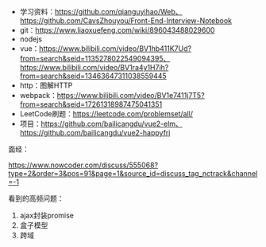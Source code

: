 - 学习资料：https://github.com/qianguyihao/Web、https://github.com/CavsZhouyou/Front-End-Interview-Notebook
- git：https://www.liaoxuefeng.com/wiki/896043488029600
- nodejs
- vue：https://www.bilibili.com/video/BV1hb411K7Ud?from=search&seid=1135278022549094395、https://www.bilibili.com/video/BV1ra4y1H7ih?from=search&seid=13463647311038559445
- http：图解HTTP
- webpack：https://www.bilibili.com/video/BV1e7411j7T5?from=search&seid=17261318987475041351
- LeetCode刷题：https://leetcode.com/problemset/all/
- 项目：https://github.com/bailicangdu/vue2-elm、https://github.com/bailicangdu/vue2-happyfri



面经：

https://www.nowcoder.com/discuss/555068?type=2&order=3&pos=91&page=1&source_id=discuss_tag_nctrack&channel=-1

看到的高频问题：

1.  ajax封装promise 
2.  盒子模型
3.  跨域
